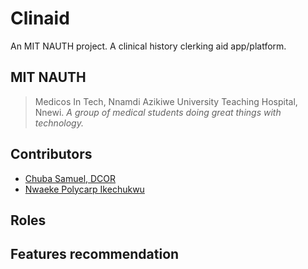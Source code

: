 # Clinaid
An MIT NAUTH project. A clinical history clerking aid app/platform.

## MIT NAUTH
> Medicos In Tech, Nnamdi Azikiwe University Teaching Hospital, Nnewi.
> *A group of medical students doing great things with technology.*


## Contributors
* [Chuba Samuel, DCOR](https://linktr.ee/chubasamuel)
* [Nwaeke Polycarp Ikechukwu](https://facebook.com/polycarp.nwaeke)



## Roles

## Features recommendation
